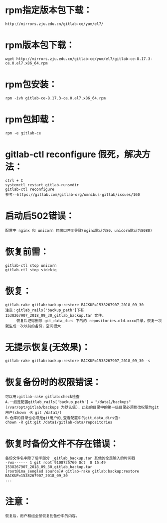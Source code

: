 # rpm指定版本包下载：
    http://mirrors.zju.edu.cn/gitlab-ce/yum/el7/



# rpm版本包下载：
    wget http://mirrors.zju.edu.cn/gitlab-ce/yum/el7/gitlab-ce-8.17.3-ce.0.el7.x86_64.rpm

# rpm包安装：
    rpm -ivh gitlab-ce-8.17.3-ce.0.el7.x86_64.rpm

# rpm包卸载：
    rpm -e gitlab-ce

# gitlab-ctl reconfigure 假死，解决方法：
    ctrl + C
    systemctl restart gitlab-runsvdir
    gitlab-ctl reconfigure
    参考--https://gitlab.com/gitlab-org/omnibus-gitlab/issues/160



# 启动后502错误：
    配置中 nginx 和 unicorn 的端口冲突导致(nginx默认为80，unicorn默认为8080)




# 恢复前需：
    gitlab-ctl stop unicorn
    gitlab-ctl stop sidekiq

# 恢复：
    gitlab-rake gitlab:backup:restore BACKUP=1538267907_2018_09_30
    注意：gitlab_rails['backup_path']下有 1538267907_2018_09_30_gitlab_backup.tar 文件。
         恢复后记得删除 git_data_dirs 下的的 repositories.old.xxxx目录，恢复一次就生成一次以前的备份，空间很大


# 无提示恢复(无效果)：
    gitlab-rake gitlab:backup:restore BACKUP=1538267907_2018_09_30 -s


# 恢复备份时的权限错误：
    可以用:gitlab-rake gitlab:check检查
    A.一般是配置gitlab_rails['backup_path'] = "/data1/backups"(/var/opt/gitlab/backups 为默认值)，此处的目录中的第一级目录必须修改权限为git用户(chown -R git /data1/)
    B.仓库的目录也必须是git用户的,查看配置中的git_data_dirs值:
    chown -R git:git /data1/gitlab-data/repositories

# 恢复时备份文件不存在错误：
    备份文件名中除了后半部分 _gitlab_backup.tar 其他的全是输入的时间戳
    -rwx------ 1 git root 9108725760 Oct  8 15:49 1538267907_2018_09_30_gitlab_backup.tar
    [root@ima_sengled source]# gitlab-rake gitlab:backup:restore BACKUP=1538267907_2018_09_30
    ...
    
# 注意：
    恢复后，用户和组全部恢复到备份中的内容。


